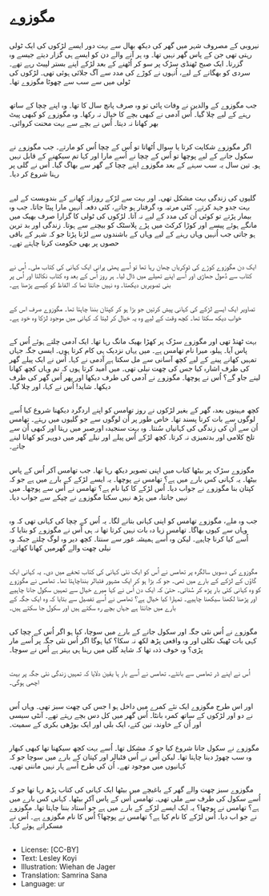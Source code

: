 # مگوزوے

##
نیروبی کے مصروف شہر میں گھر کی دیکھ بھال سے بہت دور ایسے لڑکوں کی ایک ٹولی رہتی تھی جن کے پاس گھر نہیں تھا۔ وہ ہر آنے والے دن کو ایسے ہی گزار دیتے جیسے وہ گزرتا۔ ایک صبح ٹھنڈی سڑک پر سو کر اُٹھنے کے بعد لڑکے اپنے بستر لپیٹ رہے تھے۔ سردی کو بھگانے کے لیے، اُنہوں نے کوڑے کی مدد سے آگ جلائی ہوئی تھی۔ لڑکوں کی ٹولی میں سے سب سے چھوٹا مگوزوے تھا۔

##
جب مگوزوے کے والدین نے وفات پائی تو وہ صرف پانچ سال کا تھا۔ وہ اپنے چچا کے ساتھ رہنے کے لیے چلا گیا۔ اُس آدمی نے کبھی بچے کا خیال نہ رکھا۔ وہ مگوزوے کو کبھی پیٹ بھر کھانا نہ دیتا۔ اُس نے بچے سے بہت محنت کروائی۔

##
اگر مگوزوے شکایت کرتا یا سوال اُٹھاتا تو اُس کے چچا اُس کو مارتے۔ جب مگوزوے نے سکول جانے کے لیے پوچھا تو اُس کے چچا نے اُسے مارا اور کہا تم سیکھنے کے قابل نہیں ہو۔ تین سال یہ سب سہنے کے بعد مگوزوے اپنے چچا کے گھر سے بھاگ گیا۔ اُس نے گلی پر رہنا شروع کر دیا۔

##
گلیوں کی زندگی بہت مشکل تھی۔ اور بہت سے لڑکے روزانہ کھانے کے بندوبست کے لیے بہت جدو جہد کرتے۔ کئی مرتبہ وہ گرفتار ہو جاتے، کئی دفعہ اُنہیں مارا پیٹا جاتا۔ جب وہ بیمار پڑتے تو کوئی اُن کی مدد کے لیے نہ آتا۔ لڑکوں کی ٹولی کا گزارا صرف بھیک میں مانگے ہوئے پیسے اور کوڑا کرکٹ میں پڑے پلاسٹک کو بیچنے سے ہوتا۔ زندگی اور بد ترین ہو جاتی جب اُنہیں وہاں رہنے کے لیے وہاں کے باشندوں سے لڑنا پڑتا جو کہ شہر کے باقی حصوں پر بھی حکومت کرنا چاہتے تھے۔

##
ایک دن مگوزوے کوڑے کی ٹوکریاں چھان رہا تھا تو اُسے پھٹی پرانی ایک کہانی کی کتاب ملی۔ اُس نے کتاب سے دُھول جھاڑی اور اُسے اپنے تھیلے میں ڈال لیا۔ ہر روز اُس کے بعد وہ کتاب نکالتا اور اُس پر بنی تصویریں دیکھتا۔ وہ نہیں جانتا تھا کہ الفاظ کو کیسے پڑھنا ہے۔

##
تصاویر ایک ایسے لڑکے کی کہانی پیش کرتیں جو بڑا ہو کر کپتان بننا چاہتا تھا۔ مگوزوے صرف اس کے خواب دیکھ سکتا تھا۔ کچھ وقت کے لیے وہ یہ خیال کر لیتا کہ کہانی میں موجود لڑکا وہ خود ہے۔

##
بہت ٹھنڈ تھی اور مگوزوے سڑک پر کھڑا بھیک مانگ رہا تھا۔ ایک آدمی چلتے ہوئے اُس کے پاس آیا۔ ہیلو، میرا نام تھامس ہے۔ میں یہاں نزدیک ہی کام کرتا ہوں۔ ایسی جگہ جہاں تمہیں کھانے پینے کے لیے کچھ آسانی سے مل سکتا ہے آدمی نے کہا۔ اُس نے ایک پیلے گھر کی طرف اشارہ کیا جس کی چھت نیلی تھی۔ میں اُمید کرتا ہوں کہ تم وہاں کچھ کھانا لینے جاو گے؟ اُس نے پوچھا۔ مگوزوے نے آدمی کی طرف دیکھا اور پھر اُس گھر کی طرف دیکھا۔ شاید! اُس نے کہا، اور چلا گیا۔

##
کچھ مہینوں بعد، گھر کے بغیر لڑکوں نے روز تھامس کو اپنے اردگرد دیکھنا شروع کیا اُسے لوگوں سے بات کرنا پسند تھا۔ خاص طور پر اُن لوگوں سے جو گلیوں میں رہتے۔ تھامس اُن سے اُن کی زندگی کی کہانیاں سُنتا۔ وہ بہت سنجیدہ اورصبر میں رہتا اور کبھی اُن سے تلخ کلامی اور بدتمیزی نہ کرتا۔ کچھ لڑکے اُس پیلے اور نیلے گھر میں دوپہر کو کھانا لینے جاتے۔

##
مگوزوے سڑک پر بیٹھا کتاب میں اپنی تصویر دیکھ رہا تھا۔ جب تھامس آکر اُس کے پاس بیٹھا۔ یہ کہانی کس بارے میں ہے؟ تھامس نے پوچھا۔ یہ ایسے لڑکے کے بارے میں ہے جو کہ کپتان بنا مگوزوے نے جواب دیا۔ اُس لڑکے کا کیا نام ہے؟ تھامس نے اُس سے پوچھا۔ میں نہیں جانتا، میں پڑھ نہیں سکتا مگوزوے نے چپکے سے جواب دیا۔

##
جب وہ ملے، مگوزوے تھامس کو اپنی کہانی بتانے لگا۔ یہ اُس کے چچا کی کہانی تھی کہ وہ وہاں سے کیوں بھاگا۔ تھامس زیا دہ بات نہیں کرتا تھا نہ ہی اُس نے مگوزوے کو بتایا کہ اُسے کیا کرنا چاہیے۔ لیکن وہ اُسے ہمیشہ غور سے سنتا۔ کچھ دیر وہ لوگ چلتے جبکہ وہ نیلی چھت والے گھرمیں کھانا کھاتے۔

##
مگوزوے کی دسویں سالگرہ پر تھامس نے اُس کو ایک نئی کہانی کی کتاب تحفے میں دی۔ یہ کہانی ایک گاؤں کے لڑکے کے بارے میں تھی۔ جو کہ بڑا ہو کر ایک مشہور فٹبالر بنناچاہتا تھا۔ تھامس نے مگوزوے کو وہ کہانی کئی بار پڑھ کر سُنائی۔ حتیٰ کہ ایک دن اُس نے کہا میرے خیال سے تمہیں سکول جانا چاہیے اور پڑھنا لکھنا سیکھنا چاہیے۔ تمہارا کیا خیال ہے؟ تھامس نے اُسے تفصیل سے بتایا کہ وہ ایک جگہ کے بارے میں جانتا ہے جہاں بچے رہ سکتے ہیں اور سکول جا سکتے ہیں۔

##
مگوزوے نے اُس نئی جگہ اور سکول جانے کے بارے میں سوچا، کیا ہو اگر اُس کے چچا کی کہی بات ٹھیک نکلی اور وہ واقعی پڑھ لکھ نہ سکا؟ کیا ہوگا اگر اُس نئی جگہ پر اُسے مار پڑی؟ وہ خوف ذدہ تھا کہ شاید گلی میں رہنا ہی بہتر ہے اُس نے سوچا۔

##
اُس نے اپنے ڈر تھامس سے بانٹے۔ تھامس نے اُسے بار ہا یقین دلایا کہ تمہیں زندگی نئی جگہ پر بہت اچھی ہوگی۔

##
اور اس طرح مگوزوے ایک نئے کمرے میں داخل ہو ا جس کی چھت سبز تھی۔ وہاں اُس نے دو اور لڑکوں کے ساتھ کمرہ بانٹا۔ اُس گھر میں کل دس بچے رہتے تھے۔ آنٹی سیسی اور اُن کے خاوند، تین کتے، ایک بلی اور ایک بوڑھی بکری کے سمیت۔

##
مگوزوے نے سکول جانا شروع کیا جو کہ مشکل تھا۔ اُسے بہت کچھ سیکھنا تھا کبھی کبھار وہ سب چھوڑ دینا چاہتا تھا۔ لیکن اُس نے اُس فٹبالر اور کپتان کے بارے میں سوچا جو کہ کہانیوں میں موجود تھے۔ اُن کی طرح اُسے ہار نہیں ماننی تھی۔

##
مگوزوے سبز چھت والے گھر کے باغیچے میں بیٹھا ایک کہانی کی کتاب پڑھ رہا تھا جو کہ اُسے سکول کی طرف سے ملی تھی۔ تھامس اُس کے پاس آکر بیٹھا۔ کہانی کس بارے میں ہے؟ تھامس نے پوچھا؟ یہ ایک ایسے لڑکے کے بارے میں ہے جو اُستاد بننا چاہتا تھا۔ مگوزوے نے جو اب دیا۔ اُس لڑکے کا نام کیا ہے؟ تھامس نے پوچھا؟ اُس کا نام مگوزوے ہے۔ اُس نے مسکراتے ہوئے کہا۔

##
* License: [CC-BY]
* Text: Lesley Koyi
* Illustration: Wiehan de Jager
* Translation: Samrina Sana
* Language: ur
